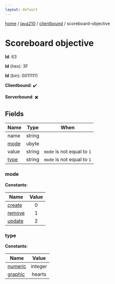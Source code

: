 ```yaml
---
layout: default
---
```


[home](/)  /  [java210](/protocol/java210)  /  [clientbound](/protocol/java210/clientbound)  /  scoreboard-objective

# Scoreboard objective

**Id**: 63

**Id** (hex): 3F

**Id** (bin): 00111111

**Clientbound**: ✔️

**Serverbound**: ✖️

## Fields

Name | Type | When
---|---|:---:
name | string | 
[mode](#mode) | ubyte | 
value | string | <code>mode</code> is not equal to <code>1</code>
[type](#type) | string | <code>mode</code> is not equal to <code>1</code>

### mode

**Constants**:

Name | Value
---|:---:
[create](mode_create) | 0
[remove](mode_remove) | 1
[update](mode_update) | 2

### type

**Constants**:

Name | Value
---|:---:
[numeric](type_numeric) | integer
[graphic](type_graphic) | hearts
